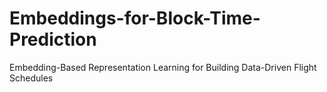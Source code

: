 # Embeddings-for-Block-Time-Prediction
Embedding-Based Representation Learning for Building Data-Driven Flight Schedules
